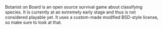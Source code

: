 Botanist on Board is an open source survival game about classifying species.
It is currently at an extremely early stage and thus is not considered playable yet.
It uses a custom-made modified BSD-style license, so make sure to look at that.
